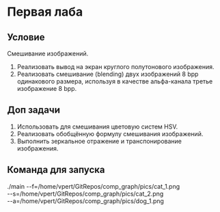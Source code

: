 # Первая лаба

## Условие

Смешивание изображений.

1. Реализовать вывод на экран круглого полутонового изображения.
2. Реализовать смешивание (blending) двух изображений 8 bpp одинакового размера,
используя в качестве альфа-канала третье изображение 8 bpp.

## Доп задачи

1. Использовать для смешивания цветовую систем HSV.
2. Реализовать обобщённую формулу смешивания изображений.
3. Выполнить зеркальное отражение и транспонирование изображения.

## Команда для запуска

./main --f=/home/vpert/GitRepos/comp_graph/pics/cat_1.png \
--s=/home/vpert/GitRepos/comp_graph/pics/cat_2.png \
--a=/home/vpert/GitRepos/comp_graph/pics/dog_1.png

